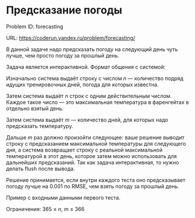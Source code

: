 # Предсказание погоды

Problem ID: forecasting

URL: https://coderun.yandex.ru/problem/forecasting/

В данной задаче надо предсказать погоду на следующий день чуть лучше, чем просто погоду за прошлый день.

Задача является интерактивной. Формат общения с системой:

Изначально система выдаёт строку с числом $n$ — количество подряд идущих тренировочных дней, погода для которых известна.

Затем система выдаёт $n$ строк с одним действительным числом. Каждое такое число — это максимальная температура в фаренгейтах в отдельно взятый день.

Затем система выдаёт $m$ — количество дней, для которых надо предсказать температуру.

Дальше $m$ раз должно произойти следующее: ваше решение выводит строку с предсказанием максимальной температуры для следующего дня, а система возвращает строку с реальной максимальной температурой в этот день, которое затем можно использовать для дальнейших предсказаний. Так как задача интерактивная, то нужно делать flush после вывода.

Решение принимается, если внутри каждого теста оно предсказывает погоду лучше на $0.001$ по RMSE, чем взять погоду за прошлый день.

Пример с входными данными первого теста.

Ограничения:
365 $\leq$ $n$, $m$ $\leq$ 366

